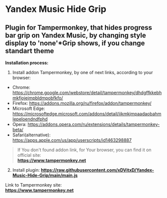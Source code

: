 # Yandex Music Hide Grip
## Plugin for Tampermonkey, that hides progress bar grip on Yandex Music, by changing style display to 'none'\*Grip shows, if you change standart theme
 **Installation process:**
 1. Install addon Tampermonkey, by one of next links, according to your browser:
 * Chrome: https://chrome.google.com/webstore/detail/tampermonkey/dhdgffkkebhmkfjojejmpbldmpobfkfo/
 * Firefox: https://addons.mozilla.org/ru/firefox/addon/tampermonkey/
 * Microsoft Edge: https://microsoftedge.microsoft.com/addons/detail/iikmkjmpaadaobahmlepeloendndfphd
 * Opera: https://addons.opera.com/ru/extensions/details/tampermonkey-beta/
 * Safari(alternative): https://apps.apple.com/us/app/userscripts/id1463298887
 >If You don't found addon link, for Your browser, you can find it on official site:\
 **https://www.tampermonkey.net**
 2. Install plugin:
 **https://raw.githubusercontent.com/xDVitxD/Yandex-Music-Hide-Grip/main/main.js**

Link to Tampermonkey site:\
**https://www.tampermonkey.net**
